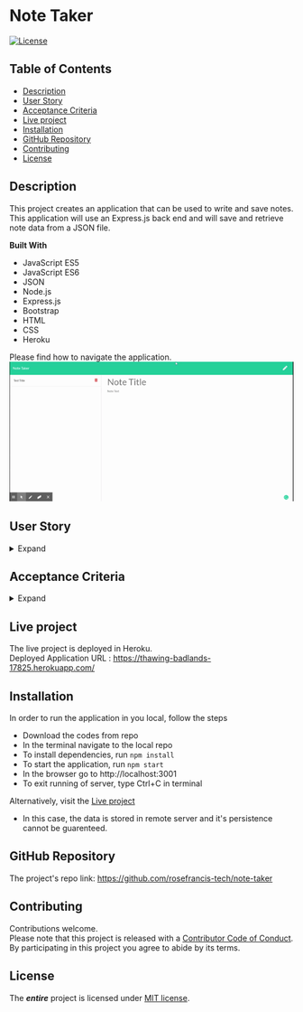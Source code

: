 # Note Taker
[![License](https://img.shields.io/badge/License-MIT-yellow)](https://choosealicense.com/licenses/mit/) 

## Table of Contents
* [Description](#Description)
* [User Story](#User-Story)
* [Acceptance Criteria](#Acceptance-Criteria)
* [Live project](#Live-project)
* [Installation](#Installation)
* [GitHub Repository](#GitHub-Repository)
* [Contributing](#Contributing)
* [License](#License)

## Description
This project creates an application that can be used to write and save notes. This application will use an Express.js back end and will save and retrieve note data from a JSON file.

**Built With**
* JavaScript ES5  
* JavaScript ES6  
* JSON
* Node.js  
* Express.js
* Bootstrap
* HTML
* CSS
* Heroku

Please find how to navigate the application.  
![Note-taker](/assets/images/Note-taker.gif "Note-taker navigation")

## User Story

<details>
<summary>Expand</summary>  

    AS A small business owner
    I WANT to be able to write and save notes
    SO THAT I can organize my thoughts and keep track of tasks I need to complete
</details>

## Acceptance Criteria

<details>
<summary>Expand</summary>  

    GIVEN a note-taking application
    WHEN I open the Note Taker
    THEN I am presented with a landing page with a link to a notes page
    WHEN I click on the link to the notes page
    THEN I am presented with a page with existing notes listed in the left-hand column, plus empty fields to enter a new note title and the note’s text in the right-hand column
    WHEN I enter a new note title and the note’s text
    THEN a Save icon appears in the navigation at the top of the page
    WHEN I click on the Save icon
    THEN the new note I have entered is saved and appears in the left-hand column with the other existing notes
    WHEN I click on an existing note in the list in the left-hand column
    THEN that note appears in the right-hand column
    WHEN I click on the Write icon in the navigation at the top of the page
    THEN I am presented with empty fields to enter a new note title and the note’s text in the right-hand column
</details>

## Live project
The live project is deployed in Heroku.  
Deployed Application URL : https://thawing-badlands-17825.herokuapp.com/

## Installation
In order to run the application in you local, follow the steps
* Download the codes from repo
* In the terminal navigate to the local repo 
* To install dependencies, run `npm install`
* To start the application, run `npm start`
* In the browser go to http://localhost:3001
* To exit running of server, type Ctrl+C in terminal  

Alternatively, visit the [Live project](https://thawing-badlands-17825.herokuapp.com/)
* In this case, the data is stored in remote server and it's persistence cannot be guarenteed.

## GitHub Repository
The project's repo link: https://github.com/rosefrancis-tech/note-taker

## Contributing
Contributions welcome.  
Please note that this project is released with a [Contributor Code of Conduct](https://www.contributor-covenant.org/version/2/0/code_of_conduct/ "contributor-covenant.org"). By participating in this project you agree to abide by its terms.

## License   
The ***entire*** project is licensed under [MIT license](https://choosealicense.com/licenses/mit/).      
